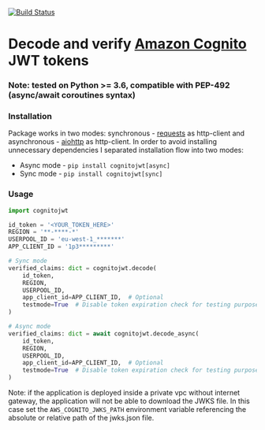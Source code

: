 [![Build Status](https://travis-ci.org/borisrozumnuk/cognitojwt.svg?branch=master)](https://travis-ci.org/borisrozumnuk/cognitojwt)

# Decode and verify [Amazon Cognito](https://aws.amazon.com/cognito/) JWT tokens

### Note: tested on Python >= 3.6, compatible with PEP-492 (async/await coroutines syntax)

### Installation

Package works in two modes: synchronous - [requests](https://github.com/requests/requests) as http-client and asynchronous - [aiohttp](https://github.com/aio-libs/aiohttp) as http-client.
In order to avoid installing unnecessary dependencies I separated installation flow into two modes:

* Async mode - `pip install cognitojwt[async]`
* Sync mode - `pip install cognitojwt[sync]`

### Usage

```python
import cognitojwt

id_token = '<YOUR_TOKEN_HERE>'
REGION = '**-****-*'
USERPOOL_ID = 'eu-west-1_*******'
APP_CLIENT_ID = '1p3*********'

# Sync mode
verified_claims: dict = cognitojwt.decode(
    id_token,
    REGION,
    USERPOOL_ID,
    app_client_id=APP_CLIENT_ID,  # Optional
    testmode=True  # Disable token expiration check for testing purposes
)

# Async mode
verified_claims: dict = await cognitojwt.decode_async(
    id_token,
    REGION,
    USERPOOL_ID,
    app_client_id=APP_CLIENT_ID,  # Optional
    testmode=True  # Disable token expiration check for testing purposes
)

```

Note: if the application is deployed inside a private vpc without internet gateway, the application will not be able to download the JWKS file.
In this case set the `AWS_COGNITO_JWKS_PATH` environment variable referencing the absolute or relative path of the jwks.json file.
